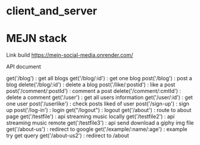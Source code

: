 # client_and_server
# MEJN stack
Link build
https://mejn-social-media.onrender.com/

API document


get('/blog')    :   get all blogs
get('/blog/:id')    :   get one blog
post('/blog')   :   post a blog
delete('/blog/:id') :   delete a blog
post('/like/:postid')   :   like a post
post('/comment/:postId')    :   comment a post
delete('/comment/:cmtId')   :   delete a comment
get('/user')    :   get all users information
get('/user/:id')    :   get one user
post('/userlike')   :   check posts liked of user
post('/sign-up')    :   sign up 
post('/log-in') :   login 
get("/logout")  :   logout
get('/about')   :   route to about page
get('/testfile')    :   api streaming music locally
get('/testfile2')   :   api streaming music remote
get('/testfile3')   :   api send download a giphy img file
get('/about-us')    :   redirect to google
get('/example/:name/:age')  :   example try get query
get('/about-us2')   :   redirect to /about
